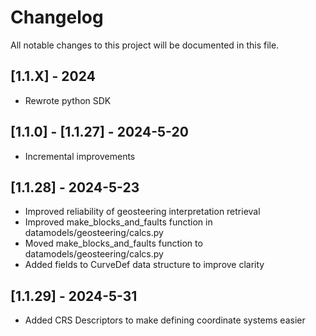 # Changelog

All notable changes to this project will be documented in this file.

## [1.1.X] - 2024
- Rewrote python SDK

## [1.1.0] - [1.1.27] - 2024-5-20
- Incremental improvements

## [1.1.28] - 2024-5-23
- Improved reliability of geosteering interpretation retrieval
- Improved make_blocks_and_faults function in datamodels/geosteering/calcs.py
- Moved make_blocks_and_faults function to datamodels/geosteering/calcs.py
- Added fields to CurveDef data structure to improve clarity

## [1.1.29] - 2024-5-31
- Added CRS Descriptors to make defining coordinate systems easier